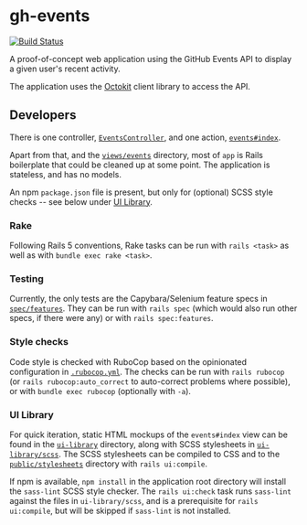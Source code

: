 # gh-events

[![Build Status](https://travis-ci.org/dmoles/gh-events.svg?branch=master)](https://travis-ci.org/dmoles/gh-events)

A proof-of-concept web application using the GitHub Events API to display a
given user's recent activity. 

The application uses the [Octokit](https://github.com/octokit/octokit.rb)
client library to access the API.

## Developers

There is one controller,
[`EventsController`](app/controllers/events_controller.rb), and one action,
[`events#index`](app/controllers/events_controller.rb#L5-L19).

Apart from that, and the [`views/events`](app/views/events) directory, most
of `app` is Rails boilerplate that could be cleaned up at some point. The
application is stateless, and has no models.

An npm `package.json` file is present, but only for (optional) SCSS style
checks -- see below under [UI Library](#ui-library).

### Rake

Following Rails 5 conventions, Rake tasks can be run with `rails <task>`
as well as with `bundle exec rake <task>`.

### Testing

Currently, the only tests are the Capybara/Selenium feature specs in
[`spec/features`](spec/features). They can be run with `rails spec` (which
would also run other specs, if there were any) or with `rails
spec:features`.

### Style checks

Code style is checked with RuboCop based on the opinionated configuration in
[`.rubocop.yml`](.rubocop.yml). The checks can be run with `rails rubocop`
(or `rails rubocop:auto_correct` to auto-correct problems where possible),
or with `bundle exec rubocop` (optionally with `-a`).

### UI Library

For quick iteration, static HTML mockups of the `events#index` view can be
found in the [`ui-library`](ui-library) directory, along with SCSS
stylesheets in [`ui-library/scss`](ui-library/scss). The SCSS stylesheets
can be compiled to CSS and to the [`public/stylesheets`](public/stylesheets)
directory with `rails ui:compile`.

If npm is available, `npm install` in the application root directory will
install the `sass-lint` SCSS style checker. The `rails ui:check` task runs
`sass-lint` against the files in `ui-library/scss`, and is a prerequisite
for `rails ui:compile`, but will be skipped if `sass-lint` is not
installed.

